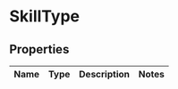 

# SkillType


## Properties

| Name | Type | Description | Notes |
|------------ | ------------- | ------------- | -------------|



